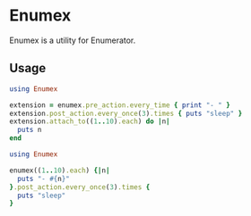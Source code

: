 Enumex
============================================================

Enumex is a utility for Enumerator.

Usage
------------------------------------------------------------

```ruby
using Enumex

extension = enumex.pre_action.every_time { print "- " }
extension.post_action.every_once(3).times { puts "sleep" }
extension.attach_to((1..10).each) do |n|
  puts n
end
```

```ruby
using Enumex

enumex((1..10).each) {|n|
  puts "- #{n}"
}.post_action.every_once(3).times {
  puts "sleep"
}
```